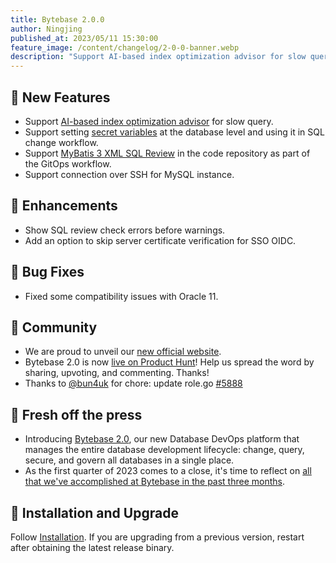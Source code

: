 ```yaml
---
title: Bytebase 2.0.0
author: Ningjing
published_at: 2023/05/11 15:30:00
feature_image: /content/changelog/2-0-0-banner.webp
description: "Support AI-based index optimization advisor for slow query"
---
```


## 🚀 New Features

- Support [AI-based index optimization advisor](/docs/slow-query/index-advisor/) for slow query.
- Support setting [secret variables](/docs/administration/secret) at the database level and using it in SQL change workflow.
- Support [MyBatis 3 XML SQL Review](/docs/sql-review/sql-advisor/gitops-ci#mybatis3-mapper-sql-review-ci---beta) in the code repository as part of the GitOps workflow.
- Support connection over SSH for MySQL instance.

## 🎄 Enhancements

- Show SQL review check errors before warnings.
- Add an option to skip server certificate verification for SSO OIDC.

## 🐞 Bug Fixes

- Fixed some compatibility issues with Oracle 11.

## 🎠 Community

- We are proud to unveil our [new official website](/).
- Bytebase 2.0 is now [live on Product Hunt](https://www.producthunt.com/posts/bytebase-2-0)! Help us spread the word by sharing, upvoting, and commenting. Thanks!
- Thanks to [@bun4uk](https://github.com/bun4uk) for chore: update role.go [\#5888](https://github.com/bytebase/bytebase/pull/5888)


## 📰 Fresh off the press

- Introducing [Bytebase 2.0](/blog/bytebase-2-0/), our new Database DevOps platform that manages the entire database development lifecycle: change, query, secure, and govern all databases in a single place.
- As the first quarter of 2023 comes to a close, it's time to reflect on [all that we've accomplished at Bytebase in the past three months](/blog/2023-q1-retrospect/).

## 📕 Installation and Upgrade

Follow [Installation](/docs/get-started/install/overview). If you are upgrading from a previous version, restart after obtaining the latest release binary.